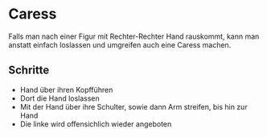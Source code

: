 # Caress

Falls man nach einer Figur mit Rechter-Rechter Hand rauskommt, kann man anstatt einfach loslassen und umgreifen auch eine Caress machen.

## Schritte

- Hand über ihren Kopfführen
- Dort die Hand loslassen
- Mit der Hand über ihre Schulter, sowie dann Arm streifen, bis hin zur Hand
- Die linke wird offensichlich wieder angeboten
